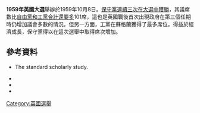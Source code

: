 **1959年英國大選**舉辦於1959年10月8日。[保守黨連續三次在大選中獲勝](../Page/保守黨_\(英國\).md "wikilink")，其議席數比[自由黨和](https://zh.wikipedia.org/wiki/自由黨_\(英國\) "wikilink")[工黨合計還要多](https://zh.wikipedia.org/wiki/工黨_\(英國\) "wikilink")101席，這也是英國戰後首次出現政府在第三個任期時仍增加議會多數的情況。但另一方面，工黨在蘇格蘭獲得了最多席位。得益於經濟成長，保守黨得以在這次選舉中取得席次增加。

## 參考資料

  - The standard scholarly study.

  -
  -
  -
[Category:英國選舉](https://zh.wikipedia.org/wiki/Category:英國選舉 "wikilink")